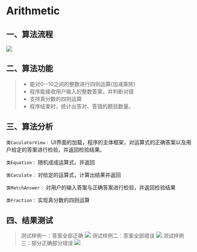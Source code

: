 ﻿# Arithmetic
 
## 一、算法流程
![](http://images2015.cnblogs.com/blog/1020306/201612/1020306-20161203105130631-69133128.png)

## 二、算法功能
>
>- 能对0--10之间的整数进行四则运算(加减乘除)
>- 程序能接收用户输入的整数答案，并判断对错
>- 支持真分数的四则运算
>- 程序结束时，统计出答对、答错的题目数量。

## 三、算法分析

`类CaculatorView：`  UI界面的加载，程序的主体框架，对运算式的正确答案以及用户给定的答案进行检验，并返回检验结果。

`类Equation：`  随机成成运算式，并返回

`类Caculate：`  对给定的运算式，计算出结果并返回

`类MatchAnswer：`  对用户的输入答案与正确答案进行检验，并返回检验结果

`类Fraction：`  实现真分数的四则运算

## 四、结果测试

> 测试样例一：答案全部正确
> ![](http://images2015.cnblogs.com/blog/1020306/201612/1020306-20161203171029443-2101714861.jpg)
> 测试样例二：答案全部错误
> ![](http://images2015.cnblogs.com/blog/1020306/201612/1020306-20161203170829084-1221869828.jpg)
> 测试样例三：部分正确部分错误
> ![](http://images2015.cnblogs.com/blog/1020306/201612/1020306-20161203170841787-1570852659.jpg)

